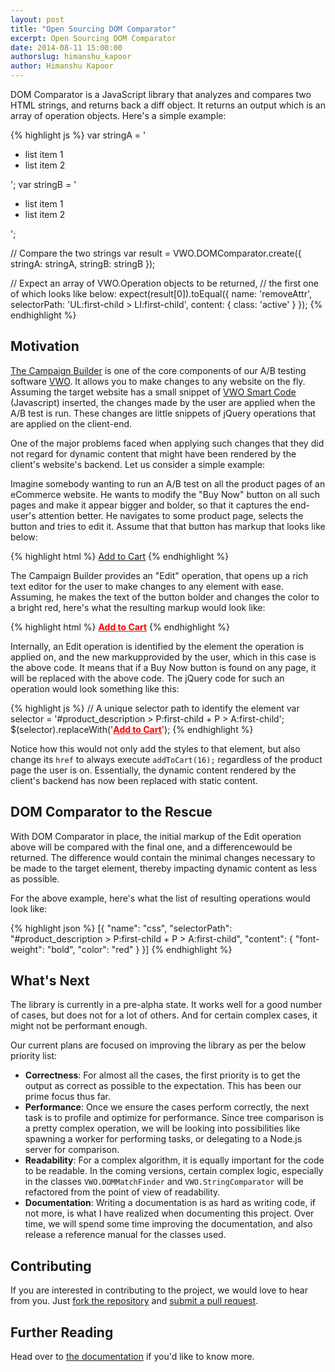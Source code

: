 ```yaml
---
layout: post
title: "Open Sourcing DOM Comparator"
excerpt: Open Sourcing DOM Comparator
date: 2014-08-11 15:00:00
authorslug: himanshu_kapoor
author: Himanshu Kapoor
---
```


DOM Comparator is a JavaScript library that analyzes and compares two HTML strings, and returns back a diff object. It returns an output which is an array of operation objects. Here's a simple example:

{% highlight js %}
var stringA = '<ul><li class="active">list item 1</li><li>list item 2</li></ul>';
var stringB = '<ul><li>list item 1</li><li>list item 2</li></ul>';

// Compare the two strings
var result = VWO.DOMComparator.create({
    stringA: stringA,
    stringB: stringB
});

// Expect an array of VWO.Operation objects to be returned,
// the first one of which looks like below:
expect(result[0]).toEqual({
    name: 'removeAttr',
    selectorPath: 'UL:first-child > LI:first-child',
    content: {
        class: 'active'
    }
});
{% endhighlight %}

## Motivation

[The Campaign Builder](https://vwo.com/knowledge/about-vwo-campaign-builder) is one of the core components of our A/B testing software [VWO](http://vwo.com). It allows you to make changes to any website on the fly. Assuming the target website has a small snippet of [VWO Smart Code](https://vwo.com/knowledge/folder-vwo-smart-code) (Javascript) inserted, the changes made by the user are applied when the A/B test is run. These changes are little snippets of jQuery operations that are applied on the client-end.

One of the major problems faced when applying such changes that they did not regard for dynamic content that might have been rendered by the client's website's backend. Let us consider a simple example:

Imagine somebody wanting to run an A/B test on all the product pages of an eCommerce website. He wants to modify the "Buy Now" button on all such pages and make it appear bigger and bolder, so that it captures the end-user's attention better. He navigates to some product page, selects the button and tries to edit it. Assume that that button has markup that looks like below:

{% highlight html %}
<a href="javascript:addToCart(16);" class="add_to_cart">Add to Cart</a>
{% endhighlight %}

The Campaign Builder provides an "Edit" operation, that opens up a rich text editor for the user to make changes to any element with ease. Assuming, he makes the text of the button bolder and changes the color to a bright red, here's what the resulting markup would look like:

{% highlight html %}
<a href="javascript:addToCart(16);" class="add_to_cart" style="font-weight:bold;color:red;">Add to Cart</a>
{% endhighlight %}

Internally, an Edit operation is identified by the element the operation is applied on, and the new markupprovided by the user, which in this case is the above code. It means that if a Buy Now button is found on any page, it will be replaced with the above code. The jQuery code for such an operation would look something like this:

{% highlight js %}
// A unique selector path to identify the element
var selector = '#product_description > P:first-child + P > A:first-child';
$(selector).replaceWith('<a href="javascript:addToCart(16);" class="add_to_cart" style="font-weight:bold;color:red;">Add to Cart</a>');
{% endhighlight %}

Notice how this would not only add the styles to that element, but also change its `href` to always execute `addToCart(16);` regardless of the product page the user is on. Essentially, the dynamic content rendered by the client's backend has now been replaced with static content.

## DOM Comparator to the Rescue

With DOM Comparator in place, the initial markup of the Edit operation above will be compared with the final one, and a differencewould be returned. The difference would contain the minimal changes necessary to be made to the target element, thereby impacting dynamic content as less as possible.

For the above example, here's what the list of resulting operations would look like:

{% highlight json %}
[{
    "name": "css",
    "selectorPath": "#product_description > P:first-child + P > A:first-child",
    "content": {
        "font-weight": "bold",
        "color": "red"
    }
}]
{% endhighlight %}

## What's Next

The library is currently in a pre-alpha state. It works well for a good number of cases, but does not for a lot of others. And for certain complex cases, it might not be performant enough.

Our current plans are focused on improving the library as per the below priority list:

* **Correctness**: For almost all the cases, the first priority is to get the output as correct as possible to the expectation. This has been our prime focus thus far.
* **Performance**: Once we ensure the cases perform correctly, the next task is to profile and optimize for performance. Since tree comparison is a pretty complex operation, we will be looking into possibilities like spawning a worker for performing tasks, or delegating to a Node.js server for comparison.
* **Readability**: For a complex algorithm, it is equally important for the code to be readable. In the coming versions, certain complex logic, especially in the classes `VWO.DOMMatchFinder` and `VWO.StringComparator` will be refactored from the point of view of readability.
* **Documentation**: Writing a documentation is as hard as writing code, if not more, is what I have realized when documenting this project. Over time, we will spend some time improving the documentation, and also release a reference manual for the classes used.

## Contributing

If you are interested in contributing to the project, we would love to hear from you. Just [fork the repository](https://github.com/wingify/dom-comparator/fork) and [submit a pull request](https://github.com/wingify/dom-comparator/pulls).

## Further Reading

Head over to [the documentation](http://engineering.wingify.com/dom-comparator/) if you'd like to know more.

